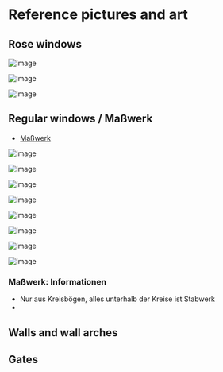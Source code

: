 # Reference pictures and art


## Rose windows

![image](https://upload.wikimedia.org/wikipedia/commons/0/09/Strasburg_muenster_rosette_westfassade.jpg)

![image](https://upload.wikimedia.org/wikipedia/commons/thumb/4/45/Notre-Dame_de_Paris_-_Rosace_nord.jpg/1280px-Notre-Dame_de_Paris_-_Rosace_nord.jpg)

![image](https://upload.wikimedia.org/wikipedia/commons/thumb/e/ea/PortailSudCath%C3%A9drale_Sens.jpg/800px-PortailSudCath%C3%A9drale_Sens.jpg)

## Regular windows / Maßwerk

- [Maßwerk](https://de.wikipedia.org/wiki/Ma%C3%9Fwerk)

![image](https://upload.wikimedia.org/wikipedia/commons/thumb/8/84/Bebenhausen_Window.jpg/800px-Bebenhausen_Window.jpg)

![image](https://upload.wikimedia.org/wikipedia/commons/thumb/2/2c/Eglise_Saint-Eustache_20070404_2.jpg/1920px-Eglise_Saint-Eustache_20070404_2.jpg)

![image](https://upload.wikimedia.org/wikipedia/commons/thumb/9/9c/Barf%C3%BCsser_Arkade4.jpg/1280px-Barf%C3%BCsser_Arkade4.jpg)

![image](https://upload.wikimedia.org/wikipedia/commons/thumb/a/a3/Barf%C3%BCsser_Arkade5.jpg/1280px-Barf%C3%BCsser_Arkade5.jpg)

![image](https://upload.wikimedia.org/wikipedia/commons/thumb/c/c9/Barf%C3%BCsser_Arkade1.jpg/1280px-Barf%C3%BCsser_Arkade1.jpg)

![image](https://upload.wikimedia.org/wikipedia/commons/thumb/9/9d/Barf%C3%BCsser_Arkade3.jpg/1280px-Barf%C3%BCsser_Arkade3.jpg)

![image](https://upload.wikimedia.org/wikipedia/commons/thumb/6/68/Konstanz_Muenster_Kreuzgang_Fenster_Ost.jpg/1280px-Konstanz_Muenster_Kreuzgang_Fenster_Ost.jpg)

![image](https://upload.wikimedia.org/wikipedia/commons/9/9b/Regensburg.Dom.Fenster1.wmt.jpg)


### Maßwerk: Informationen

- Nur aus Kreisbögen, alles unterhalb der Kreise ist Stabwerk
- 

## Walls and wall arches


## Gates
